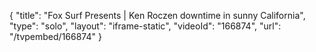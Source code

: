 {
    "title": "Fox Surf Presents | Ken Roczen downtime in sunny California",
    "type": "solo",
    "layout": "iframe-static",
    "videoId": "166874",
    "url": "\/tvpembed\/166874"
}